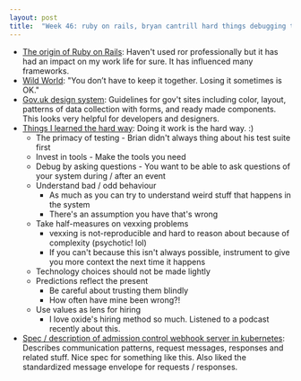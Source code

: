 ```yaml
---
layout: post
title:  "Week 46: ruby on rails, bryan cantrill hard things debugging testing"
---
```


* [The origin of Ruby on Rails](https://world.hey.com/dhh/the-origin-of-ruby-on-rails-b3dab24e): Haven't used ror professionally but it has had an impact on my work life for sure. It has influenced many frameworks.
* [Wild World](https://www.tbray.org/ongoing/When/202x/2023/10/25/Wild-World): "You don’t have to keep it together. Losing it sometimes is OK."
* [Gov.uk design system](https://design-system.service.gov.uk/): Guidelines for gov't sites including color, layout, patterns of data collection with forms, and ready made components. This looks very helpful for developers and designers.
* [Things I learned the hard way](https://speakerdeck.com/bcantrill/things-i-learned-the-hard-way): Doing it work is the hard way. :)
  * The primacy of testing - Brian didn't always thing about his test suite first
  * Invest in tools - Make the tools you need
  * Debug by asking questions - You want to be able to ask questions of your system during / after an event
  * Understand bad / odd behaviour
    * As much as you can try to understand weird stuff that happens in the system
    * There's an assumption you have that's wrong
  * Take half-measures on vexxing problems
    * vexxing is not-reproducible and hard to reason about because of complexity (psychotic! lol)
    * If you can't because this isn't always possible, instrument to give you more context the next time it happens
  * Technology choices should not be made lightly
  * Predictions reflect the present
    * Be careful about trusting them blindly
    * How often have mine been wrong?!
  * Use values as lens for hiring
    * I love oxide's hiring method so much. Listened to a podcast recently about this.
* [Spec / description of admission control webhook server in kubernetes](https://kubernetes.io/docs/reference/access-authn-authz/extensible-admission-controllers/): Describes communication patterns, request messages, responses and related stuff. Nice spec for something like this. Also liked the standardized message envelope for requests / responses.